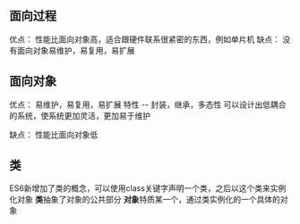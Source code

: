 ## 面向过程
优点：
性能比面向对象高，适合跟硬件联系很紧密的东西，例如单片机
缺点：
没有面向对象易维护，易复用，易扩展

## 面向对象
优点：
易维护，易复用，易扩展
特性 -- 封装，继承，多态性
可以设计出低耦合的系统，使系统更加灵活，更加易于维护

缺点：
性能比面向对象低

## 类
ES6新增加了类的概念，可以使用class关键字声明一个类，之后以这个类来实例化对象
**类**抽象了对象的公共部分
**对象**特质某一个，通过类实例化的一个具体的对象